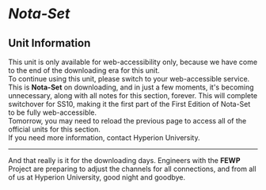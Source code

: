 <link href="style.css" rel="stylesheet">

# ***Nota-Set***
## Unit Information

This unit is only available for web-accessibility only, because we have come to the end of the downloading era for this unit.  
To continue using this unit, please switch to your web-accessible service. This is **Nota-Set** on downloading, and in just a few moments, it's becoming unnecessary, along with all notes for this section, forever. This will complete switchover for SS10, making it the first part of the First Edition of Nota-Set to be fully web-accessible.  
Tomorrow, you may need to reload the previous page to access all of the official units for this section.  
If you need more information, contact Hyperion University.

---

And that really is it for the downloading days. Engineers with the **FEWP** Project are preparing to adjust the channels for all connections, and from all of us at Hyperion University, good night and goodbye.